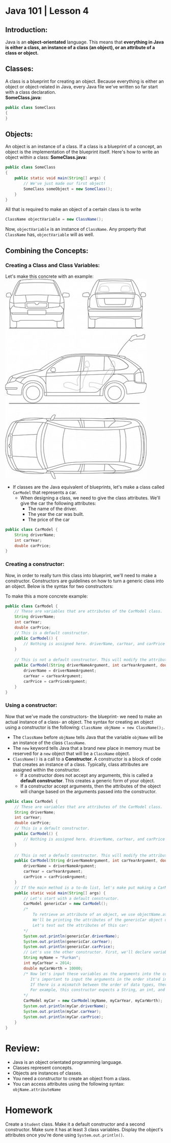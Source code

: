 # Java 101 | Lesson 4
## Introduction:
Java is an **object-orientated** language. This means that **everything in Java is either a class, an instance of a class (an object), or an attribute of a class or object.**
## Classes:
A class is a blueprint for creating an object. Because everything is either an object or object-related in Java, every Java file we've written so far start with a class declaration.<br>
**SomeClass.java:**
```Java
public class SomeClass
{
}
```
## Objects:
An object is an instance of a class. If a class is a blueprint of a concept, an object is the implementation of the blueprint itself. Here's how to write an object within a class:
**SomeClass.java:**
```Java
public class SomeClass
{
    public static void main(String[] args) {
        // We've just made our first object!
        SomeClass someObject = new SomeClass();
    }
}
```
All that is required to make an object of a certain class is to write
```Java
ClassName objectVariable = new ClassName();
```
Now, `objectVariable` is an instance of `ClassName`. Any property that `ClassName` has, `objectVariable` will as well.
## Combining the Concepts:
### Creating a Class and Class Variables:
Let's make this concrete with an example:
![Alt text](car_blueprint.jpg)
* If classes are the Java equivalent of blueprints, let's make a class called `CarModel` that represents a car.
  * When designing a class, we need to give the class attributes. We'll give the car the following attributes:
    * The name of the driver.
    * The year the car was built.
    * The price of the car
```Java
public class CarModel {
    String driverName;
    int carYear;
    double carPrice;
}
```
### Creating a constructor:
Now, in order to really turn this class into  blueprint, we'll need to make a constructor. Constructors are guidelines on how to turn a generic class into an object. Below is the syntax for two constructors:

To make this a more concrete example:
```Java
public class CarModel {
    // These are variables that are attributes of the CarModel class.
    String driverName;
    int carYear;
    double carPrice;
    // This is a default constructor.
    public CarModel() {
        // Nothing is assigned here. driverName, carYear, and carPrice will be null, 0, and 0.0 by default.
    }
    
    // This is not a default constructor. This will modify the attributes of this class when creating an object.
    public CarModel(String driverNameArgument, int carYearArgument, double carPriceArgument) {
        driverName = driverNameArgument;
        carYear = carYearArgument;
        carPrice = carPriceArgument;
    }
}
```
### Using a constructor:
Now that we've made the constructors- the blueprint- we need to make an actual instance of a class- an object. The syntax for creating an object using a constructor is the following:
`ClassName objName = new ClassName();`. 
* The `ClassName` before `objName` tells Java that the variable `objName` will be an instance of the class `ClassName`.
* The `new` keyword tells Java that a brand new place in memory must be reserved for a `new` object that will be a `ClassName` object.
* `ClassName()` is a call to a **Constructor**. A constructor is a block of code that creates an instance of a class. Typically, class attributes are assigned within the constructor.
  * If a constructor does not accept any arguments, this is called a **default constructor**. This creates a generic form of your object.
  * If a constructor accept arguments, then the attributes of the object will change based on the arguments passed into the constructor.
```Java
public class CarModel {
    // These are variables that are attributes of the CarModel class.
    String driverName;
    int carYear;
    double carPrice;
    // This is a default constructor.
    public CarModel() {
        // Nothing is assigned here. driverName, carYear, and carPrice will be null, 0, and 0.0 by default.
    }
    
    // This is not a default constructor. This will modify the attributes of this class when creating an object.
    public CarModel(String driverNameArgument, int carYearArgument, double carPriceArgument) {
        driverName = driverNameArgument;
        carYear = carYearArgument;
        carPrice = carPriceArgument;
    }
    // If the main method is a to-do list, let's make put making a CarModel object on our "list".
    public static void main(String[] args) {
        // Let's start with a default constructor.
        CarModel genericCar = new CarModel();
        /*  
            To retrieve an attribute of an object, we use objectName.attributeName.
            We'll be printing the attributes of the genericCar object using System.out.println().
            Let's test out the attributes of this car:
        */
        System.out.println(genericCar.driverName);
        System.out.println(genericCar.carYear);
        System.out.println(genericCar.carPrice);
        // Let's use the other constructor. First, we'll declare variables to use later.
        String myName = "Furkan";
        int myCarYear = 2014;
        double myCarWorth = 10000;
        /* Now let's input these variables as the arguments into the constructor.
           It's important to input the arguments in the order stated in the constructor.
           If there is a mismatch between the order of data types, there will be an error.
           For example, this constructor expects a String, an int, and a double.
        */
        CarModel myCar = new CarModel(myName, myCarYear, myCarWorth); 
        System.out.println(myCar.driverName);
        System.out.println(myCar.carYear);
        System.out.println(myCar.carPrice);
    }
}
```
# Review:
* Java is an object orientated programming language.
* Classes represent concepts.
* Objects are instances of classes.
* You need a constructor to create an object from a class.
* You can access attributes using the following syntax: `objName.attributeName`
# Homework
Create a `Student` class. Make it a default constructor and a second constructor. Make sure it has at least 3 class variables. Display the object's attributes once you're done using `System.out.println()`.

